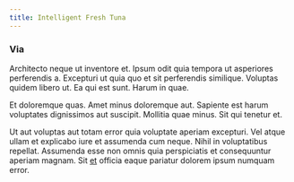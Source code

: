 ```yaml
---
title: Intelligent Fresh Tuna
---
```


### Via

Architecto neque ut inventore et. Ipsum odit quia tempora ut asperiores perferendis a. Excepturi ut quia quo et sit perferendis similique. Voluptas quidem libero ut. Ea qui est sunt. Harum in quae.

Et doloremque quas. Amet minus doloremque aut. Sapiente est harum voluptates dignissimos aut suscipit. Mollitia quae minus. Sit qui tenetur et.

Ut aut voluptas aut totam error quia voluptate aperiam excepturi. Vel atque ullam et explicabo iure et assumenda cum neque. Nihil in voluptatibus repellat. Assumenda esse non omnis quia perspiciatis et consequuntur aperiam magnam. Sit [et](/neque/outdoors.md) officia eaque pariatur dolorem ipsum numquam error.
